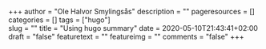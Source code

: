 +++
author = "Ole Halvor Smylingsås"
description = ""
pageresources = []
categories = []
tags = ["hugo"]     
slug = ""
title = "Using hugo summary"
date = 2020-05-10T21:43:41+02:00
draft = "false"
featuretext = ""
featureimg = ""
comments = "false"
+++
